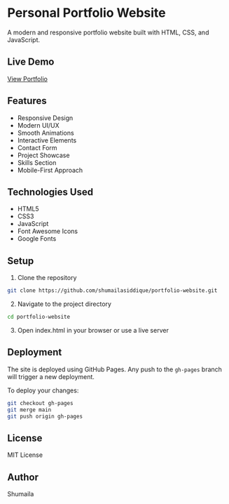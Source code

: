 # Personal Portfolio Website

A modern and responsive portfolio website built with HTML, CSS, and JavaScript.

## Live Demo
[View Portfolio](https://shumailasiddique.github.io/portfolio-website)

## Features

- Responsive Design
- Modern UI/UX
- Smooth Animations
- Interactive Elements
- Contact Form
- Project Showcase
- Skills Section
- Mobile-First Approach

## Technologies Used

- HTML5
- CSS3
- JavaScript
- Font Awesome Icons
- Google Fonts

## Setup

1. Clone the repository
```bash
git clone https://github.com/shumailasiddique/portfolio-website.git
```

2. Navigate to the project directory
```bash
cd portfolio-website
```

3. Open index.html in your browser or use a live server

## Deployment

The site is deployed using GitHub Pages. Any push to the `gh-pages` branch will trigger a new deployment.

To deploy your changes:
```bash
git checkout gh-pages
git merge main
git push origin gh-pages
```

## License

MIT License

## Author

Shumaila 